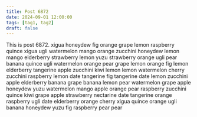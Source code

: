 ```yaml
---
title: Post 6872
date: 2024-09-01 12:00:00
tags: [tag1, tag2]
draft: false
---
```

This is post 6872.
xigua
honeydew
fig
orange
grape
lemon
raspberry
quince
xigua
ugli
watermelon
mango
orange
zucchini
honeydew
lemon
mango
elderberry
strawberry
lemon
yuzu
strawberry
orange
ugli
pear
banana
quince
ugli
watermelon
orange
pear
grape
lemon
orange
fig
lemon
elderberry
tangerine
apple
zucchini
kiwi
lemon
lemon
watermelon
cherry
zucchini
raspberry
lemon
date
tangerine
fig
tangerine
date
lemon
zucchini
apple
elderberry
banana
grape
banana
lemon
pear
watermelon
grape
apple
honeydew
yuzu
watermelon
mango
apple
orange
pear
raspberry
zucchini
quince
kiwi
grape
apple
strawberry
nectarine
date
tangerine
orange
raspberry
ugli
date
elderberry
orange
cherry
xigua
quince
orange
ugli
banana
honeydew
yuzu
fig
raspberry
pear
pear
